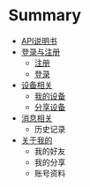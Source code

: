 # Summary

* [API说明书](README.md)
* [登录与注册](deng-lu-yu-zhu-ce.md)
  * [注册](deng-lu-yu-zhu-ce/zhu-ce.md)
  * [登录](deng-lu-yu-zhu-ce/deng-lu.md)
* [设备相关](she-bei-xiang-guan.md)
  * [我的设备](she-bei-xiang-guan/wo-de-she-bei.md)
  * [分享设备](she-bei-xiang-guan/fen-xiang-she-bei.md)
* [消息相关](xiao-xi-xiang-guan.md)
  * 历史记录
* [关于我的](guan-yu-wo-de.md)
  * 我的好友
  * 我的分享
  * 账号资料

